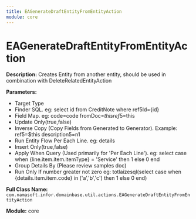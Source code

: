 ```yaml
---
title: EAGenerateDraftEntityFromEntityAction
module: core
---
```


# EAGenerateDraftEntityFromEntityAction

**Description:** Creates Entity from another entity, should be used in combination with DeleteRelatedEntityAction

**Parameters:**
- Target Type
- Finder SQL. eg: select id from CreditNote where ref5Id={id}
- Field Map. eg: 
code=code
fromDoc=$this
ref5=$this
- Update Only(true,false)
- Inverse Copy (Copy Fields from Generated to Generator). 
Example:
ref5=$this
description5=n1
- Run Entity Flow Per Each Line. eg: details
- Insert Only(true,false)
- Apply When Query (Used primarily for 'Per Each Line'). eg: select case when {line.item.item.itemType} = 'Service' then 1 else 0 end
- Group Details By (Please review samples doc)
- Run Only If number greater not zero eg: totlaizesql(select case when {details.item.item.code} in ('a','b','c') then 1 else 0 end)

**Full Class Name:** `com.namasoft.infor.domainbase.util.actions.EAGenerateDraftEntityFromEntityAction`

**Module:** core

